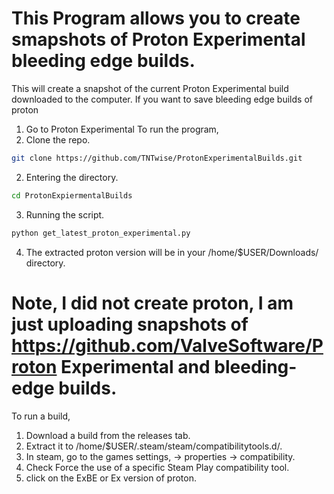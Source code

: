 # This Program allows you to create smapshots of Proton Experimental bleeding edge builds.
This will create a snapshot of the current Proton Experimental build downloaded to the computer.
If you want to save bleeding edge builds of proton
1. Go to Proton Experimental
To run the program,
1. Clone the repo.
```bash
git clone https://github.com/TNTwise/ProtonExperimentalBuilds.git
```
2. Entering the directory.
```bash
cd ProtonExpiermentalBuilds
```
3. Running the script.
```bash
python get_latest_proton_experimental.py
```
4. The extracted proton version will be in your /home/$USER/Downloads/ directory.

# Note, I did not create proton, I am just uploading snapshots of https://github.com/ValveSoftware/Proton Experimental and bleeding-edge builds.

To run a build, 
1. Download a build from the releases tab. 
2. Extract it to /home/$USER/.steam/steam/compatibilitytools.d/.
3. In steam, go to the games settings, -> properties -> compatibility.
4. Check Force the use of a specific Steam Play compatibility tool.
5. click on the ExBE or Ex version of proton.
